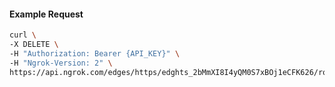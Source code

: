 <!-- Code generated for API Clients. DO NOT EDIT. -->

#### Example Request

```bash
curl \
-X DELETE \
-H "Authorization: Bearer {API_KEY}" \
-H "Ngrok-Version: 2" \
https://api.ngrok.com/edges/https/edghts_2bMmXI8I4yQM0S7xBOj1eCFK626/routes/edghtsrt_2bMmXHBHzfPxON2Uwt9rpKB3lKW/response_headers
```
